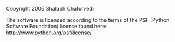 Copyright 2006 Shalabh Chaturvedi

The software is licensed according to the terms of the PSF (Python Software Foundation) license found here: http://www.python.org/psf/license/